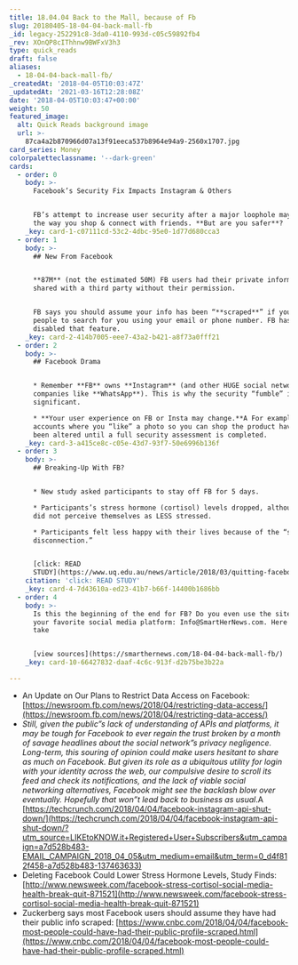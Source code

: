 ```yaml
---
title: 18.04.04 Back to the Mall, because of Fb
slug: 20180405-18-04-04-back-mall-fb
_id: legacy-252291c8-3da0-4110-993d-c05c59892fb4
_rev: XOnQP8cIThhnw9BWFxV3h3
type: quick_reads
draft: false
aliases:
  - 18-04-04-back-mall-fb/
_createdAt: '2018-04-05T10:03:47Z'
_updatedAt: '2021-03-16T12:28:08Z'
date: '2018-04-05T10:03:47+00:00'
weight: 50
featured_image:
  alt: Quick Reads background image
  url: >-
    87ca4a2b870966d07a13f91eeca537b8964e94a9-2560x1707.jpg
card_series: Money
colorpaletteclassname: '--dark-green'
cards:
  - order: 0
    body: >-
      Facebook’s Security Fix Impacts Instagram & Others


      FB’s attempt to increase user security after a major loophole may change
      the way you shop & connect with friends. **But are you safer**?
    _key: card-1-c07111cd-53c2-4dbc-95e0-1d77d680cca3
  - order: 1
    body: >-
      ## New From Facebook


      **87M** (not the estimated 50M) FB users had their private information
      shared with a third party without their permission.


      FB says you should assume your info has been “**scraped**” if you allowed
      people to search for you using your email or phone number. FB has now
      disabled that feature.
    _key: card-2-414b7005-eee7-43a2-b421-a8f73a0fff21
  - order: 2
    body: >-
      ## Facebook Drama


      * Remember **FB** owns **Instagram** (and other HUGE social network
      companies like **WhatsApp**). This is why the security “fumble” is so
      significant.

      * **Your user experience on FB or Insta may change.**A For example,
      accounts where you “like” a photo so you can shop the product have likely
      been altered until a full security assessment is completed.
    _key: card-3-a415ce8c-c05e-43d7-93f7-50e6996b136f
  - order: 3
    body: >-
      ## Breaking-Up With FB?


      * New study asked participants to stay off FB for 5 days.

      * Participants’s stress hormone (cortisol) levels dropped, although they
      did not perceive themselves as LESS stressed.

      * Participants felt less happy with their lives because of the “social
      disconnection.”


      [click: READ
      STUDY](https://www.uq.edu.au/news/article/2018/03/quitting-facebook-can-reduce-stress)
    citation: 'click: READ STUDY'
    _key: card-4-7d43610a-ed23-41b7-b66f-14400b1686bb
  - order: 4
    body: >-
      Is this the beginning of the end for FB? Do you even use the site? Tell us
      your favorite social media platform: Info@SmartHerNews.com. Here's one
      take


      [view sources](https://smarthernews.com/18-04-04-back-mall-fb/)
    _key: card-10-66427832-daaf-4c6c-913f-d2b75be3b22a

---
```

* An Update on Our Plans to Restrict Data Access on Facebook: [https://newsroom.fb.com/news/2018/04/restricting-data-access/](https://newsroom.fb.com/news/2018/04/restricting-data-access/)
* _Still, given the public”s lack of understanding of APIs and platforms, it may be tough for Facebook to ever regain the trust broken by a month of savage headlines about the social network”s privacy negligence. Long-term, this souring of opinion could make users hesitant to share as much on Facebook. But given its role as a ubiquitous utility for login with your identity across the web, our compulsive desire to scroll its feed and check its notifications, and the lack of viable social networking alternatives, Facebook might see the backlash blow over eventually. Hopefully that won”t lead back to business as usual_.A [https://techcrunch.com/2018/04/04/facebook-instagram-api-shut-down/](https://techcrunch.com/2018/04/04/facebook-instagram-api-shut-down/?utm_source=LIKEtoKNOW.it+Registered+User+Subscribers&utm_campaign=a7d528b483-EMAIL_CAMPAIGN_2018_04_05&utm_medium=email&utm_term=0_d4f812f458-a7d528b483-137463633)
* Deleting Facebook Could Lower Stress Hormone Levels, Study Finds: [http://www.newsweek.com/facebook-stress-cortisol-social-media-health-break-quit-871521](http://www.newsweek.com/facebook-stress-cortisol-social-media-health-break-quit-871521)
* Zuckerberg says most Facebook users should assume they have had their public info scraped: [https://www.cnbc.com/2018/04/04/facebook-most-people-could-have-had-their-public-profile-scraped.html](https://www.cnbc.com/2018/04/04/facebook-most-people-could-have-had-their-public-profile-scraped.html)
